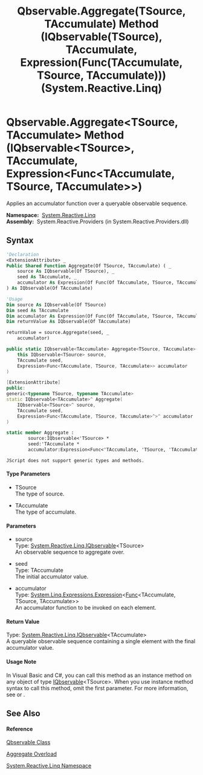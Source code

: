 ﻿---
title: Qbservable.Aggregate(TSource, TAccumulate) Method (IQbservable(TSource), TAccumulate, Expression(Func(TAccumulate, TSource, TAccumulate))) (System.Reactive.Linq)
TOCTitle: Aggregate(TSource, TAccumulate) Method (IQbservable(TSource), TAccumulate, Expression(Func(TAccumulate, TSource, TAccumulate)))
ms:assetid: M:System.Reactive.Linq.Qbservable.Aggregate``2(System.Reactive.Linq.IQbservable{``0},``1,System.Linq.Expressions.Expression{System.Func{``1,``0,``1}})
ms:mtpsurl: https://msdn.microsoft.com/en-us/library/Hh211964(v=VS.103)
ms:contentKeyID: 36069665
ms.date: 06/28/2011
mtps_version: v=VS.103
dev_langs:
- vb
- csharp
- c++
- fsharp
- jscript
---

# Qbservable.Aggregate\<TSource, TAccumulate\> Method (IQbservable\<TSource\>, TAccumulate, Expression\<Func\<TAccumulate, TSource, TAccumulate\>\>)

Applies an accumulator function over a queryable observable sequence.

**Namespace:**  [System.Reactive.Linq](hh211929\(v=vs.103\).md)  
**Assembly:**  System.Reactive.Providers (in System.Reactive.Providers.dll)

## Syntax

``` vb
'Declaration
<ExtensionAttribute> _
Public Shared Function Aggregate(Of TSource, TAccumulate) ( _
    source As IQbservable(Of TSource), _
    seed As TAccumulate, _
    accumulator As Expression(Of Func(Of TAccumulate, TSource, TAccumulate)) _
) As IQbservable(Of TAccumulate)
```

``` vb
'Usage
Dim source As IQbservable(Of TSource)
Dim seed As TAccumulate
Dim accumulator As Expression(Of Func(Of TAccumulate, TSource, TAccumulate))
Dim returnValue As IQbservable(Of TAccumulate)

returnValue = source.Aggregate(seed, _
    accumulator)
```

``` csharp
public static IQbservable<TAccumulate> Aggregate<TSource, TAccumulate>(
    this IQbservable<TSource> source,
    TAccumulate seed,
    Expression<Func<TAccumulate, TSource, TAccumulate>> accumulator
)
```

``` c++
[ExtensionAttribute]
public:
generic<typename TSource, typename TAccumulate>
static IQbservable<TAccumulate>^ Aggregate(
    IQbservable<TSource>^ source, 
    TAccumulate seed, 
    Expression<Func<TAccumulate, TSource, TAccumulate>^>^ accumulator
)
```

``` fsharp
static member Aggregate : 
        source:IQbservable<'TSource> * 
        seed:'TAccumulate * 
        accumulator:Expression<Func<'TAccumulate, 'TSource, 'TAccumulate>> -> IQbservable<'TAccumulate> 
```

``` jscript
JScript does not support generic types and methods.
```

#### Type Parameters

  - TSource  
    The type of source.

<!-- end list -->

  - TAccumulate  
    The type of accumulate.

#### Parameters

  - source  
    Type: [System.Reactive.Linq.IQbservable](hh229328\(v=vs.103\).md)\<TSource\>  
    An observable sequence to aggregate over.  

<!-- end list -->

  - seed  
    Type: TAccumulate  
    The initial accumulator value.  

<!-- end list -->

  - accumulator  
    Type: [System.Linq.Expressions.Expression](https://msdn.microsoft.com/en-us/library/Bb335710)\<[Func](https://msdn.microsoft.com/en-us/library/Bb534647)\<TAccumulate, TSource, TAccumulate\>\>  
    An accumulator function to be invoked on each element.  

#### Return Value

Type: [System.Reactive.Linq.IQbservable](hh229328\(v=vs.103\).md)\<TAccumulate\>  
A queryable observable sequence containing a single element with the final accumulator value.  

#### Usage Note

In Visual Basic and C\#, you can call this method as an instance method on any object of type [IQbservable](hh229328\(v=vs.103\).md)\<TSource\>. When you use instance method syntax to call this method, omit the first parameter. For more information, see [](https://msdn.microsoft.com/en-us/library/Bb384936) or [](https://msdn.microsoft.com/en-us/library/Bb383977).

## See Also

#### Reference

[Qbservable Class](hh211693\(v=vs.103\).md)

[Aggregate Overload](hh229743\(v=vs.103\).md)

[System.Reactive.Linq Namespace](hh211929\(v=vs.103\).md)

